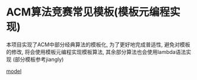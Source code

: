 # ACM算法竞赛常见模板(模板元编程实现)

本项目实现了ACM中部分经典算法的模板化, 为了更好地完成普适性, 避免对模板的修改,
将会使用模板元编程实现模板算法, 其余部分算法也会使用lambda语法实现
(部分模板参考jiangly)

[model](https://github.com/zfan2356/ICPC/blob/bbb47532b7cfd119f9b5440d5382d0280eaf5cc2/model)
